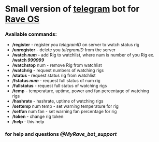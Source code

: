 # Small version of [telegram](https://web.telegram.org/) bot for [Rave OS](https://raveos.com/)

### Available commands:



 - **/register** - register you *telegramID* on server to watch status rig
 - **/unregister** - delete you *telegramID* from the server
 - **/watch *num*** - add Rig to watchlist, where num is number of you Rig ex. **/watch *999999***
 - **/watchstop** num - remove Rig from  watchlist
 - **/watchrig** - request numbers of watching rigs
 - **/status** - request status rig from watchlist
 - **/fstatus *num*** - request full status of num rig
 - **/fullstatus** - request full status of watching rigs
 - **/temp** - temperature, uptime, power and fan percentage of watching rigs
 - **/hashrate** -  hashrate, uptime of watching rigs
 - **/settemp** num temp - set  warning temperature for rig
 - **/setfan** num fan - set warning fan percentage for rig
 - **/token** - change rig token
 - **/help** - this help

### for help and questions *@MyRave_bot_support*